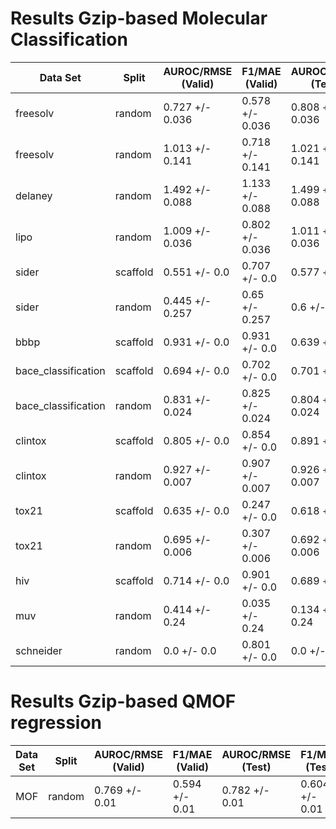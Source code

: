 # Results Gzip-based Molecular Classification
|     Data Set      | Split  |AUROC/RMSE (Valid)|F1/MAE (Valid) |AUROC/RMSE (Test)| F1/MAE (Test) |
|-------------------|--------|------------------|---------------|-----------------|---------------|
|freesolv           |random  |0.727 +/- 0.036   |0.578 +/- 0.036|0.808 +/- 0.036  |0.613 +/- 0.036|
|freesolv           |random  |1.013 +/- 0.141   |0.718 +/- 0.141|1.021 +/- 0.141  |0.712 +/- 0.141|
|delaney            |random  |1.492 +/- 0.088   |1.133 +/- 0.088|1.499 +/- 0.088  |1.15 +/- 0.088 |
|lipo               |random  |1.009 +/- 0.036   |0.802 +/- 0.036|1.011 +/- 0.036  |0.802 +/- 0.036|
|sider              |scaffold|0.551 +/- 0.0     |0.707 +/- 0.0  |0.577 +/- 0.0    |0.666 +/- 0.0  |
|sider              |random  |0.445 +/- 0.257   |0.65 +/- 0.257 |0.6 +/- 0.257    |0.668 +/- 0.257|
|bbbp               |scaffold|0.931 +/- 0.0     |0.931 +/- 0.0  |0.639 +/- 0.0    |0.627 +/- 0.0  |
|bace_classification|scaffold|0.694 +/- 0.0     |0.702 +/- 0.0  |0.701 +/- 0.0    |0.697 +/- 0.0  |
|bace_classification|random  |0.831 +/- 0.024   |0.825 +/- 0.024|0.804 +/- 0.024  |0.804 +/- 0.024|
|clintox            |scaffold|0.805 +/- 0.0     |0.854 +/- 0.0  |0.891 +/- 0.0    |0.891 +/- 0.0  |
|clintox            |random  |0.927 +/- 0.007   |0.907 +/- 0.007|0.926 +/- 0.007  |0.912 +/- 0.007|
|tox21              |scaffold|0.635 +/- 0.0     |0.247 +/- 0.0  |0.618 +/- 0.0    |0.227 +/- 0.0  |
|tox21              |random  |0.695 +/- 0.006   |0.307 +/- 0.006|0.692 +/- 0.006  |0.282 +/- 0.006|
|hiv                |scaffold|0.714 +/- 0.0     |0.901 +/- 0.0  |0.689 +/- 0.0    |0.887 +/- 0.0  |
|muv                |random  |0.414 +/- 0.24    |0.035 +/- 0.24 |0.134 +/- 0.24   |0.04 +/- 0.24  |
|schneider          |random  |0.0 +/- 0.0       |0.801 +/- 0.0  |0.0 +/- 0.0      |0.801 +/- 0.0  |


# Results Gzip-based QMOF regression
|Data Set|Split |AUROC/RMSE (Valid)|F1/MAE (Valid)|AUROC/RMSE (Test)|F1/MAE (Test) |
|--------|------|------------------|--------------|-----------------|--------------|
|MOF     |random|0.769 +/- 0.01    |0.594 +/- 0.01|0.782 +/- 0.01   |0.604 +/- 0.01|

